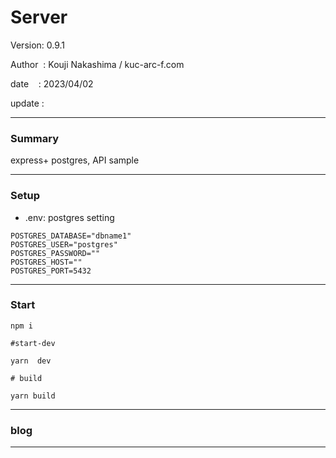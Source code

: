 ﻿# Server

 Version: 0.9.1

 Author  : Kouji Nakashima / kuc-arc-f.com

 date    : 2023/04/02 

 update  :

***
### Summary

express+ postgres, API sample

***
### Setup

* .env: postgres setting

```
POSTGRES_DATABASE="dbname1"
POSTGRES_USER="postgres"
POSTGRES_PASSWORD=""
POSTGRES_HOST=""
POSTGRES_PORT=5432
```

***
### Start

```
npm i

#start-dev

yarn  dev

# build

yarn build
```

***
### blog

***

